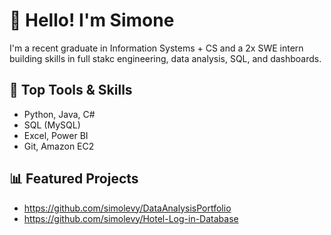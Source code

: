 # 👋 Hello! I'm Simone
I'm a recent graduate in Information Systems + CS and a 2x SWE intern building skills in full stakc engineering, data analysis, SQL, and dashboards.

## 🧰 Top Tools & Skills
- Python, Java, C#
- SQL (MySQL)
- Excel, Power BI
- Git, Amazon EC2

## 📊 Featured Projects
- https://github.com/simolevy/DataAnalysisPortfolio
- https://github.com/simolevy/Hotel-Log-in-Database
